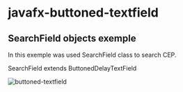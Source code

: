 # javafx-buttoned-textfield

## SearchField objects exemple

In this exemple was used SearchField class to search CEP.

SearchField extends ButtonedDelayTextField

![buttoned-textfield](https://user-images.githubusercontent.com/79582918/204137739-09f15bbd-49c7-49d9-86d7-3098ad526efa.png)
